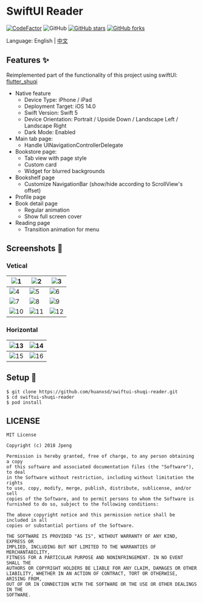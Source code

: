 # SwiftUI Reader


[![CodeFactor](https://www.codefactor.io/repository/github/huanxsd/swiftui-shuqi-reader/badge)](https://www.codefactor.io/repository/github/huanxsd/swiftui-shuqi-reader)
![GitHub](https://img.shields.io/github/license/mashape/apistatus.svg?longCache=true&style=flat-square)
[![GitHub stars](https://img.shields.io/github/stars/huanxsd/swiftui-shuqi-reader?logo=github&style=flat-square)](https://github.com/huanxsd/swiftui-shuqi-reader/stargazers)
[![GitHub forks](https://img.shields.io/github/forks/huanxsd/swiftui-shuqi-reader?logo=github&style=flat-square)](https://github.com/huanxsd/swiftui-shuqi-reader/network)

Language: English | [中文](README-ZH.md)

## Features ✨

Reimplemented part of the functionality of this project using swiftUI: [flutter_shuqi](https://github.com/huanxsd/flutter_shuqi)
* Native feature
    * Device Type: iPhone / iPad
    * Deployment Target: iOS 14.0
    * Swift Version: Swift 5
    * Device Orientation: Portrait / Upside Down / Landscape Left / Landscape Right
    * Dark Mode: Enabled
* Main tab page:
    * Handle UINavigationControllerDelegate
* Bookstore page: 
    * Tab view with page style
    * Custom card
    * Widget for blurred backgrounds
* Bookshelf page
    * Customize NavigationBar (show/hide according to ScrollView's offset)
* Profile page
* Book detail page
    * Regular animation
    * Show full screen cover
* Reading page
    * Transition animation for menu

## Screenshots 📸

### Vetical
| ![1](https://i.postimg.cc/1RN8qYjR/light-1.png)   | ![2](https://i.postimg.cc/QxGHkk2Q/light-2.png)   | ![3](https://i.postimg.cc/nc4Md9x6/light-3.png)   |
|----------------------------------------------------------|----------------------------------------------------------|----------------------------------------------------------|
| ![4](https://i.postimg.cc/wj9MnxT3/light-4.png)   | ![5](https://i.postimg.cc/wjFMzK72/light-5.png)   | ![6](https://i.postimg.cc/W433b9Zv/light-6.png)   |
| ![7](https://i.postimg.cc/638yzH60/dark-1.png)   | ![8](https://i.postimg.cc/wBf1XKzM/dark-2.png)   | ![9](https://i.postimg.cc/DwcJzJYq/dark-3.png)   |
| ![10](https://i.postimg.cc/0N26KkLh/dark-4.png)   | ![11](https://i.postimg.cc/1X641fqV/dark-5.png)   | ![12](https://i.postimg.cc/k4LDHxBd/dark-6.png)   |

### Horizontal
| ![13](https://i.postimg.cc/QNnphCp6/horizontal-1.png)   | ![14](https://i.postimg.cc/ZKGpvQsp/horizontal-2.png)   |
|----------------------------------------------------------|----------------------------------------------------------|
| ![15](https://i.postimg.cc/9Qnc83TN/horizontal-3.png)   | ![16](https://i.postimg.cc/pXhKTvCP/horizontal-4.png)   |


## Setup 🍭

```
$ git clone https://github.com/huanxsd/swiftui-shuqi-reader.git
$ cd swiftui-shuqi-reader
$ pod install
```

## LICENSE


```
MIT License

Copyright (c) 2018 Jpeng

Permission is hereby granted, free of charge, to any person obtaining a copy
of this software and associated documentation files (the "Software"), to deal
in the Software without restriction, including without limitation the rights
to use, copy, modify, merge, publish, distribute, sublicense, and/or sell
copies of the Software, and to permit persons to whom the Software is
furnished to do so, subject to the following conditions:

The above copyright notice and this permission notice shall be included in all
copies or substantial portions of the Software.

THE SOFTWARE IS PROVIDED "AS IS", WITHOUT WARRANTY OF ANY KIND, EXPRESS OR
IMPLIED, INCLUDING BUT NOT LIMITED TO THE WARRANTIES OF MERCHANTABILITY,
FITNESS FOR A PARTICULAR PURPOSE AND NONINFRINGEMENT. IN NO EVENT SHALL THE
AUTHORS OR COPYRIGHT HOLDERS BE LIABLE FOR ANY CLAIM, DAMAGES OR OTHER
LIABILITY, WHETHER IN AN ACTION OF CONTRACT, TORT OR OTHERWISE, ARISING FROM,
OUT OF OR IN CONNECTION WITH THE SOFTWARE OR THE USE OR OTHER DEALINGS IN THE
SOFTWARE.
 ```